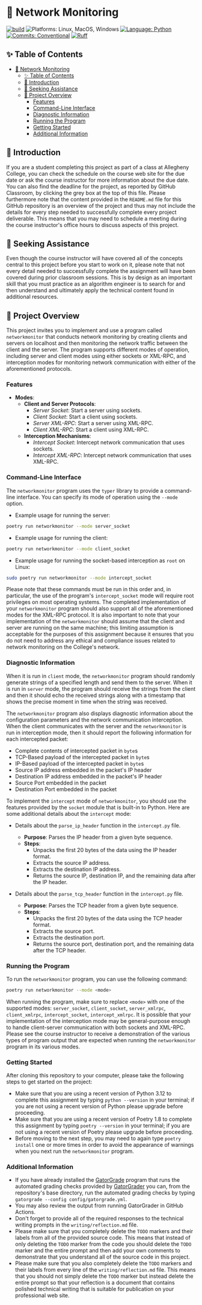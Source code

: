 # 🔬 Network Monitoring

[![build](../../actions/workflows/build.yml/badge.svg)](../../actions/)
![Platforms: Linux, MacOS, Windows](https://img.shields.io/badge/Platform-Linux%20%7C%20MacOS%20%7C%20Windows-blue.svg)
[![Language: Python](https://img.shields.io/badge/Language-Python-blue.svg)](https://www.python.org/)
[![Commits: Conventional](https://img.shields.io/badge/Commits-Conventional-blue.svg)](https://www.conventionalcommits.org/en/v1.0.0/)
[![Ruff](https://img.shields.io/endpoint?url=https://raw.githubusercontent.com/astral-sh/ruff/main/assets/badge/v2.json)](https://github.com/astral-sh/ruff)

## ✨ Table of Contents

<!---toc start-->

* [🔬 Network Monitoring](#-network-monitoring)
  * [✨ Table of Contents](#-table-of-contents)
  * [🏁 Introduction](#-introduction)
  * [🤝 Seeking Assistance](#-seeking-assistance)
  * [🛫 Project Overview](#-project-overview)
    * [Features](#features)
    * [Command-Line Interface](#command-line-interface)
    * [Diagnostic Information](#diagnostic-information)
    * [Running the Program](#running-the-program)
    * [Getting Started](#getting-started)
    * [Additional Information](#additional-information)

<!---toc end-->

## 🏁 Introduction

If you are a student completing this project as part of a class at Allegheny
College, you can check the schedule on the course web site for the due date or
ask the course instructor for more information about the due date. You can also
find the deadline for the project, as reported by GitHub Classroom, by clicking
the grey box at the top of this file. Please furthermore note that the content
provided in the `README.md` file for this GitHub repository is an overview of
the project and thus may not include the details for every step needed to
successfully complete every project deliverable. This means that you may need to
schedule a meeting during the course instructor's office hours to discuss
aspects of this project.

## 🤝 Seeking Assistance

Even though the course instructor will have covered all of the concepts central
to this project before you start to work on it, please note that not every
detail needed to successfully complete the assignment will have been covered
during prior classroom sessions. This is by design as an important skill that
you must practice as an algorithm engineer is to search for and then understand
and ultimately apply the technical content found in additional resources.

## 🛫 Project Overview

This project invites you to implement and use a program called `networkmonitor`
that conducts network monitoring by creating clients and servers on localhost
and then monitoring the network traffic between the client and the server. The
program supports different modes of operation, including server and client modes
using either sockets or XML-RPC, and interception modes for monitoring network
communication with either of the aforementioned protocols.

### Features

- **Modes**:
  - **Client and Server Protocols**:
    - *Server Socket*: Start a server using sockets.
    - *Client Socket*: Start a client using sockets.
    - *Server XML-RPC*: Start a server using XML-RPC.
    - *Client XML-RPC*: Start a client using XML-RPC.
  - **Interception Mechanisms**:
    - *Intercept Socket*: Intercept network communication that uses sockets.
    - *Intercept XML-RPC*: Intercept network communication that uses XML-RPC.

### Command-Line Interface

The `networkmonitor` program uses the `typer` library to provide a command-line
interface. You can specify its mode of operation using the `--mode` option.

- Example usage for running the server:

```sh
poetry run networkmonitor --mode server_socket
```

- Example usage for running the client:

```sh
poetry run networkmonitor --mode client_socket
```

- Example usage for running the socket-based interception as `root` on Linux:

```sh
sudo poetry run networkmonitor --mode intercept_socket
```

Please note that these commands must be run in this order and, in particular,
the use of the program's `intercept_socket` mode will require root privileges on
most operating systems. The completed implementation of your `networkmonitor`
program should also support all of the aforementioned modes for the XML-RPC
protocol. It is also important to note that your implementation of the
`networkmonitor` should assume that the client and server are running on the
same machine; this limiting assumption is acceptable for the purposes of this
assignment because it ensures that you do not need to address any ethical and
compliance issues related to network monitoring on the College's network.

### Diagnostic Information

When it is run in `client` mode, the `networkmonitor` program should randomly
generate strings of a specified length and send them to the server. When it is
run in `server` mode, the program should receive the strings from the client and
then it should echo the received strings along with a timestamp that shows the
precise moment in time when the string was received.

The `networkmonitor` program also displays diagnostic information about the
configuration parameters and the network communication interception. When the
client communicates with the server and the `networkmonitor` is run in
interception mode, then it should report the following information for each
intercepted packet:

- Complete contents of intercepted packet in `byte`s
- TCP-Based payload of the intercepted packet in `byte`s
- IP-Based payload of the intercepted packet in `byte`s
- Source IP address embedded in the packet's IP header
- Destination IP address embedded in the packet's IP header
- Source Port embedded in the packet
- Destination Port embedded in the packet

To implement the `intercept` mode of `networkmonitor`, you should use the
features provided by the `socket` module that is built-in to Python. Here are
some additional details about the `intercept` mode:

- Details about the `parse_ip_header` function in the `intercept.py` file.
  - **Purpose**: Parses the IP header from a given byte sequence.
  - **Steps**:
    - Unpacks the first 20 bytes of the data using the IP header format.
    - Extracts the source IP address.
    - Extracts the destination IP address.
    - Returns the source IP, destination IP, and the remaining data after the IP
    header.

- Details about the `parse_tcp_header` function in the `intercept.py` file.
  - **Purpose**: Parses the TCP header from a given byte sequence.
  - **Steps**:
    - Unpacks the first 20 bytes of the data using the TCP header format.
    - Extracts the source port.
    - Extracts the destination port.
    - Returns the source port, destination port, and the remaining data after
    the TCP header.

### Running the Program

To run the `networkmonitor` program, you can use the following command:

```sh
poetry run networkmonitor --mode <mode>
```

When running the program, make sure to replace `<mode>` with one of the
supported modes: `server_socket`, `client_socket`, `server_xmlrpc`,
`client_xmlrpc`, `intercept_socket`, `intercept_xmlrpc`. It is possible that
your implementation of the interception mode may be general-purpose enough to
handle client-server communication with both sockets and XML-RPC. Please see the
course instructor to receive a demonstration of the various types of program
output that are expected when running the `networkmonitor` program in its
various modes.

### Getting Started

After cloning this repository to your computer, please take the following steps
to get started on the project:

- Make sure that you are using a recent version of Python 3.12 to complete this
assignment by typing `python --version` in your terminal; if you are not using a
recent version of Python please upgrade before proceeding.
- Make sure that you are using a recent version of Poetry 1.8 to complete this
assignment by typing `poetry --version` in your terminal; if you are not using a
recent version of Poetry please upgrade before proceeding.
- Before moving to the next step, you may need to again type `poetry install`
one or more times in order to avoid the appearance of warnings when you next run
the `networkmonitor` program.

### Additional Information

- If you have already installed the
[GatorGrade](https://github.com/GatorEducator/gatorgrade) program that runs the
automated grading checks provided by
[GatorGrader](https://github.com/GatorEducator/gatorgrader) you can, from the
repository's base directory, run the automated grading checks by typing
`gatorgrade --config config/gatorgrade.yml`.
- You may also review the output from running GatorGrader in GitHub Actions.
- Don't forget to provide all of the required responses to the technical writing
prompts in the `writing/reflection.md` file.
- Please make sure that you completely delete the `TODO` markers and their
labels from all of the provided source code. This means that instead of only
deleting the `TODO` marker from the code you should delete the `TODO` marker and
the entire prompt and then add your own comments to demonstrate that you
understand all of the source code in this project.
- Please make sure that you also completely delete the `TODO` markers and their
labels from every line of the `writing/reflection.md` file. This means that you
should not simply delete the `TODO` marker but instead delete the entire prompt
so that your reflection is a document that contains polished technical writing
that is suitable for publication on your professional web site.

